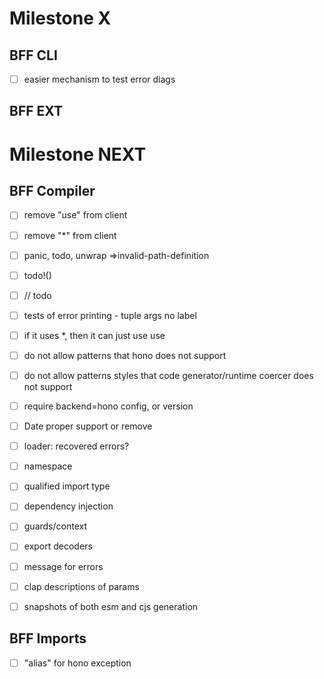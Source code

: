 # Milestone X

## BFF CLI

- [ ] easier mechanism to test error diags

## BFF EXT

# Milestone NEXT

## BFF Compiler

- [ ] remove "use" from client
- [ ] remove "\*" from client

- [ ] panic, todo, unwrap =>invalid-path-definition
- [ ] todo!()
- [ ] // todo
- [ ] tests of error printing - tuple args no label

- [ ] if it uses \*, then it can just use use
- [ ] do not allow patterns that hono does not support
- [ ] do not allow patterns styles that code generator/runtime coercer does not support
- [ ] require backend=hono config, or version

- [ ] Date proper support or remove

- [ ] loader: recovered errors?

- [ ] namespace
- [ ] qualified import type

- [ ] dependency injection
- [ ] guards/context
- [ ] export decoders

- [ ] message for errors
- [ ] clap descriptions of params
- [ ] snapshots of both esm and cjs generation

## BFF Imports

- [ ] "alias" for hono exception
